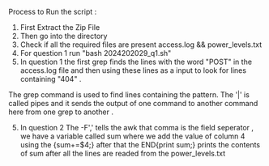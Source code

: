 Process to Run the script :
1. First Extract the Zip File
2. Then go into the directory
3. Check if  all the required files are present access.log && power_levels.txt 
3. For question 1 run "bash 2024202029_q1.sh"
4. In question 1 the first grep finds the lines with the word "POST" in the access.log file and then using these lines as a input to look for lines containing "404" .

The grep command is used to find lines containing the pattern. The '|' is called pipes and it sends the output of one command to another command here from one grep to another .

5. In question 2 
 The -F',' tells the awk that comma is the field seperator , 
 we have a variable called sum where we add the value of column 4 using the {sum+=$4;}  after that the END{print sum;} prints the contents of sum after all the lines are readed from the power_levels.txt



